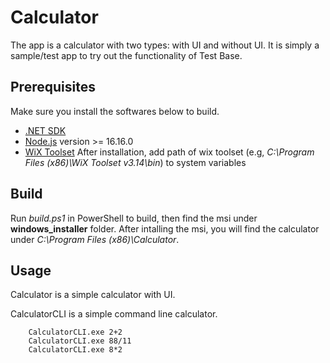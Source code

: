 # Calculator
The app is a calculator with two types: with UI and without UI. It is simply a sample/test app to try out the functionality of Test Base.

## Prerequisites
Make sure you install the softwares below to build.
- [.NET SDK](https://dotnet.microsoft.com/download)
- [Node.js](https://nodejs.org/en/) version >= 16.16.0
- [WiX Toolset](https://github.com/wixtoolset/wix3/releases)
After installation, add path of wix toolset (e.g, _C:\Program Files (x86)\WiX Toolset v3.14\bin_) to system variables

## Build
Run _build.ps1_ in PowerShell to build, then find the msi under **windows_installer** folder.
After intalling the msi, you will find the calculator under _C:\Program Files (x86)\Calculator_.

## Usage
Calculator is a simple calculator with UI.

CalculatorCLI is a simple command line calculator.
```
    CalculatorCLI.exe 2+2
    CalculatorCLI.exe 88/11
    CalculatorCLI.exe 8*2
```

